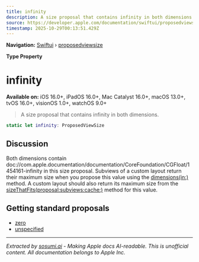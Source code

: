```yaml
---
title: infinity
description: A size proposal that contains infinity in both dimensions.
source: https://developer.apple.com/documentation/swiftui/proposedviewsize/infinity
timestamp: 2025-10-29T00:13:51.429Z
---
```


**Navigation:** [Swiftui](/documentation/swiftui) › [proposedviewsize](/documentation/swiftui/proposedviewsize)

**Type Property**

# infinity

**Available on:** iOS 16.0+, iPadOS 16.0+, Mac Catalyst 16.0+, macOS 13.0+, tvOS 16.0+, visionOS 1.0+, watchOS 9.0+

> A size proposal that contains infinity in both dimensions.

```swift
static let infinity: ProposedViewSize
```

## Discussion

Both dimensions contain doc://com.apple.documentation/documentation/CoreFoundation/CGFloat/1454161-infinity in this size proposal. Subviews of a custom layout return their maximum size when you propose this value using the [dimensions(in:)](/documentation/swiftui/layoutsubview/dimensions(in:)) method. A custom layout should also return its maximum size from the [sizeThatFits(proposal:subviews:cache:)](/documentation/swiftui/layout/sizethatfits(proposal:subviews:cache:)) method for this value.

## Getting standard proposals

- [zero](/documentation/swiftui/proposedviewsize/zero)
- [unspecified](/documentation/swiftui/proposedviewsize/unspecified)

---

*Extracted by [sosumi.ai](https://sosumi.ai) - Making Apple docs AI-readable.*
*This is unofficial content. All documentation belongs to Apple Inc.*
